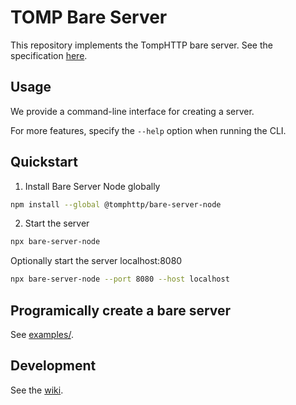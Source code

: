 # TOMP Bare Server

This repository implements the TompHTTP bare server. See the specification [here](https://github.com/tomphttp/specifications/blob/master/BareServer.md).

## Usage

We provide a command-line interface for creating a server.

For more features, specify the `--help` option when running the CLI.

## Quickstart

1. Install Bare Server Node globally

```sh
npm install --global @tomphttp/bare-server-node
```

2. Start the server

```sh
npx bare-server-node
```

Optionally start the server localhost:8080

```sh
npx bare-server-node --port 8080 --host localhost
```

## Programically create a bare server

See [examples/](https://github.com/tomphttp/bare-server-node/tree/master/examples).

## Development

See the [wiki](https://github.com/tomphttp/bare-server-node/wiki).
